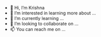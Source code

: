 - 👋 Hi, I’m Krishna
- 👀 I’m interested in learning more about ...
- 🌱 I’m currently learning ...
- 💞️ I’m looking to collaborate on ...
- 📫 You can reach me on ...

<!---
krish1729/krish1729 is a ✨ special ✨ repository because its `README.md` (this file) appears on your GitHub profile.
You can click the Preview link to take a look at your changes.
--->
